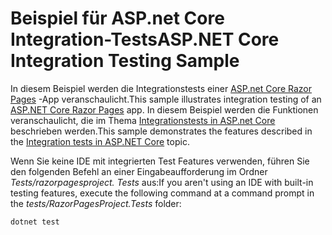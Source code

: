 # <a name="aspnet-core-integration-testing-sample"></a><span data-ttu-id="87fc4-101">Beispiel für ASP.net Core Integration-Tests</span><span class="sxs-lookup"><span data-stu-id="87fc4-101">ASP.NET Core Integration Testing Sample</span></span>

<span data-ttu-id="87fc4-102">In diesem Beispiel werden die Integrationstests einer [ASP.net Core Razor Pages](https://docs.microsoft.com/aspnet/core/mvc/razor-pages) -App veranschaulicht.</span><span class="sxs-lookup"><span data-stu-id="87fc4-102">This sample illustrates integration testing of an [ASP.NET Core Razor Pages](https://docs.microsoft.com/aspnet/core/mvc/razor-pages) app.</span></span> <span data-ttu-id="87fc4-103">In diesem Beispiel werden die Funktionen veranschaulicht, die im Thema [Integrationstests in ASP.net Core](https://docs.microsoft.com/aspnet/core/test/integration-tests) beschrieben werden.</span><span class="sxs-lookup"><span data-stu-id="87fc4-103">This sample demonstrates the features described in the [Integration tests in ASP.NET Core](https://docs.microsoft.com/aspnet/core/test/integration-tests) topic.</span></span>

<span data-ttu-id="87fc4-104">Wenn Sie keine IDE mit integrierten Test Features verwenden, führen Sie den folgenden Befehl an einer Eingabeaufforderung im Ordner *Tests/razorpagesproject. Tests* aus:</span><span class="sxs-lookup"><span data-stu-id="87fc4-104">If you aren't using an IDE with built-in testing features, execute the following command at a command prompt in the *tests/RazorPagesProject.Tests* folder:</span></span>

```dotnetcli
dotnet test
```
